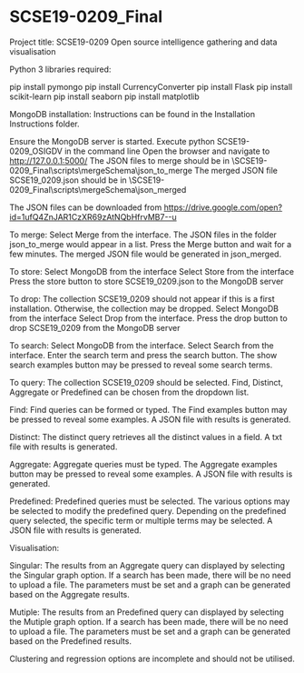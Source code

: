 # SCSE19-0209_Final

Project title: SCSE19-0209 Open source intelligence gathering and data visualisation

Python 3 libraries required:

pip install pymongo
pip install CurrencyConverter
pip install Flask
pip install scikit-learn
pip install seaborn 
pip install matplotlib

MongoDB installation:
Instructions can be found in the Installation Instructions folder.

Ensure the MongoDB server is started.
Execute python SCSE19-0209_OSIGDV in the command line
Open the browser and navigate to http://127.0.0.1:5000/
The JSON files to merge should be in \SCSE19-0209_Final\scripts\mergeSchema\json_to_merge
The merged JSON file SCSE19_0209.json should be in \SCSE19-0209_Final\scripts\mergeSchema\json_merged

The JSON files can be downloaded from https://drive.google.com/open?id=1ufQ4ZnJAR1CzXR69zAtNQbHfrvMB7--u

To merge:
Select Merge from the interface.
The JSON files in the folder json_to_merge would appear in a list.
Press the Merge button and wait for a few minutes.
The merged JSON file would be generated in json_merged.

To store:
Select MongoDB from the interface
Select Store from the interface
Press the store button to store SCSE19_0209.json to the MongoDB server

To drop:
The collection SCSE19_0209 should not appear if this is a first installation. Otherwise, the collection may be dropped.
Select MongoDB from the interface
Select Drop from the interface.
Press the drop button to drop SCSE19_0209 from the MongoDB server

To search:
Select MongoDB from the interface.
Select Search from the interface.
Enter the search term and press the search button.
The show search examples button may be pressed to reveal some search terms.

To query:
The collection SCSE19_0209 should be selected.
Find, Distinct, Aggregate or Predefined can be chosen from the dropdown list.

Find:
Find queries can be formed or typed.
The Find examples button may be pressed to reveal some examples.
A JSON file with results is generated.

Distinct:
The distinct query retrieves all the distinct values in a field.
A txt file with results is generated.

Aggregate:
Aggregate queries must be typed.
The Aggregate examples button may be pressed to reveal some examples.
A JSON file with results is generated.

Predefined:
Predefined queries must be selected.
The various options may be selected to modify the predefined query.
Depending on the predefined query selected, the specific term or multiple terms may be selected.
A JSON file with results is generated.

Visualisation:

Singular:
The results from an Aggregate query can displayed by selecting the Singular graph option.
If a search has been made, there will be no need to upload a file.
The parameters must be set and a graph can be generated based on the Aggregate results.

Mutiple:
The results from an Predefined query can displayed by selecting the Mutiple graph option.
If a search has been made, there will be no need to upload a file.
The parameters must be set and a graph can be generated based on the Predefined results.

Clustering and regression options are incomplete and should not be utilised.